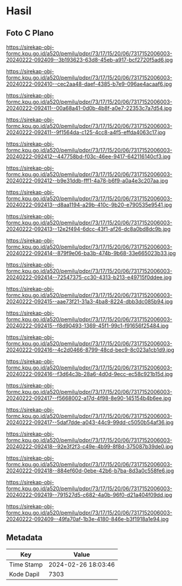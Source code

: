 # Hasil

## Foto C Plano

https://sirekap-obj-formc.kpu.go.id/a520/pemilu/pdpr/73/17/15/20/06/7317152006003-20240222-092409--3b193623-63d8-45eb-a917-bcf2720f5ad6.jpg

https://sirekap-obj-formc.kpu.go.id/a520/pemilu/pdpr/73/17/15/20/06/7317152006003-20240222-092410--cec2aa48-daef-4385-b7e9-096ae4acaaf6.jpg

https://sirekap-obj-formc.kpu.go.id/a520/pemilu/pdpr/73/17/15/20/06/7317152006003-20240222-092411--00a68a41-0d0b-4b8f-a0e7-22353c7a7d54.jpg

https://sirekap-obj-formc.kpu.go.id/a520/pemilu/pdpr/73/17/15/20/06/7317152006003-20240222-092411--9f1564da-c125-4cc8-a4f5-effda4063c17.jpg

https://sirekap-obj-formc.kpu.go.id/a520/pemilu/pdpr/73/17/15/20/06/7317152006003-20240222-092412--447758bd-f03c-46ee-9417-642116140cf3.jpg

https://sirekap-obj-formc.kpu.go.id/a520/pemilu/pdpr/73/17/15/20/06/7317152006003-20240222-092412--b9e31ddb-fff1-4a78-b6f9-a0a4e3c207aa.jpg

https://sirekap-obj-formc.kpu.go.id/a520/pemilu/pdpr/73/17/15/20/06/7317152006003-20240222-092413--d8aa1194-a29b-410c-9b20-e790535e9541.jpg

https://sirekap-obj-formc.kpu.go.id/a520/pemilu/pdpr/73/17/15/20/06/7317152006003-20240222-092413--12e2f494-6dcc-43f1-af26-dc8a0bd8dc9b.jpg

https://sirekap-obj-formc.kpu.go.id/a520/pemilu/pdpr/73/17/15/20/06/7317152006003-20240222-092414--879f9e06-ba3b-474b-9b68-33e665023b33.jpg

https://sirekap-obj-formc.kpu.go.id/a520/pemilu/pdpr/73/17/15/20/06/7317152006003-20240222-092414--72547375-cc30-4313-b213-e49715f0ddee.jpg

https://sirekap-obj-formc.kpu.go.id/a520/pemilu/pdpr/73/17/15/20/06/7317152006003-20240222-092415--aae73f21-31a3-4ba8-8224-dbb3dc085b94.jpg

https://sirekap-obj-formc.kpu.go.id/a520/pemilu/pdpr/73/17/15/20/06/7317152006003-20240222-092415--f8d90493-1369-45f1-99c1-f91656f25484.jpg

https://sirekap-obj-formc.kpu.go.id/a520/pemilu/pdpr/73/17/15/20/06/7317152006003-20240222-092416--4c2d0466-8799-48cd-bec9-8c023a1cb1d9.jpg

https://sirekap-obj-formc.kpu.go.id/a520/pemilu/pdpr/73/17/15/20/06/7317152006003-20240222-092416--f3d64c3b-28a6-4d0d-9ecc-ec58c921b15d.jpg

https://sirekap-obj-formc.kpu.go.id/a520/pemilu/pdpr/73/17/15/20/06/7317152006003-20240222-092417--f5668002-a17d-4f98-8e90-145154b4b6ee.jpg

https://sirekap-obj-formc.kpu.go.id/a520/pemilu/pdpr/73/17/15/20/06/7317152006003-20240222-092417--5daf7dde-a043-44c9-99dd-c5050b54af36.jpg

https://sirekap-obj-formc.kpu.go.id/a520/pemilu/pdpr/73/17/15/20/06/7317152006003-20240222-092418--92e3f2f3-c49e-4b99-8f8d-375087b39de0.jpg

https://sirekap-obj-formc.kpu.go.id/a520/pemilu/pdpr/73/17/15/20/06/7317152006003-20240222-092418--884ef60d-0ebe-42b6-b7ba-8d3a0c558fe6.jpg

https://sirekap-obj-formc.kpu.go.id/a520/pemilu/pdpr/73/17/15/20/06/7317152006003-20240222-092419--791527d5-c682-4a0b-96f0-d21a404f09dd.jpg

https://sirekap-obj-formc.kpu.go.id/a520/pemilu/pdpr/73/17/15/20/06/7317152006003-20240222-092409--49fa70af-1b3e-4180-846e-b3f1918a1e94.jpg


## Metadata

| Key        | Value               |
| ---------- | ------------------- |
| Time Stamp | 2024-02-26 18:03:46 |
| Kode Dapil | 7303                |



